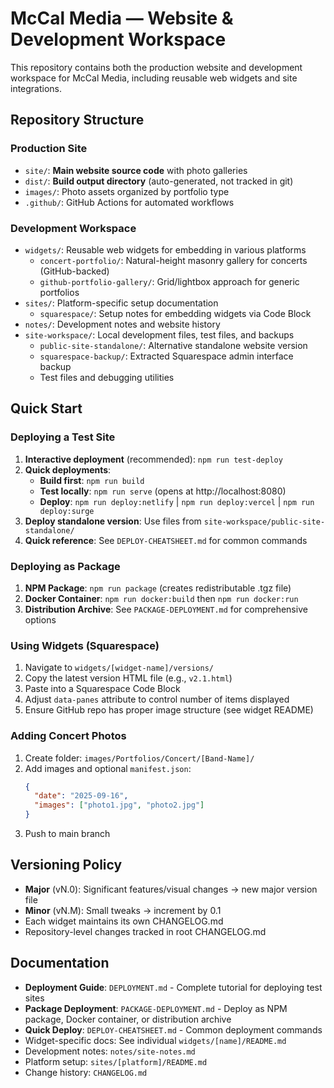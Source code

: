 # McCal Media — Website & Development Workspace

This repository contains both the production website and development workspace for McCal Media, including reusable web widgets and site integrations.

## Repository Structure

### Production Site
- `site/`: **Main website source code** with photo galleries
- `dist/`: **Build output directory** (auto-generated, not tracked in git)
- `images/`: Photo assets organized by portfolio type
- `.github/`: GitHub Actions for automated workflows

### Development Workspace
- `widgets/`: Reusable web widgets for embedding in various platforms
  - `concert-portfolio/`: Natural-height masonry gallery for concerts (GitHub-backed)
  - `github-portfolio-gallery/`: Grid/lightbox approach for generic portfolios
- `sites/`: Platform-specific setup documentation
  - `squarespace/`: Setup notes for embedding widgets via Code Block
- `notes/`: Development notes and website history
- `site-workspace/`: Local development files, test files, and backups
  - `public-site-standalone/`: Alternative standalone website version
  - `squarespace-backup/`: Extracted Squarespace admin interface backup
  - Test files and debugging utilities

## Quick Start

### Deploying a Test Site
1. **Interactive deployment** (recommended): `npm run test-deploy`
2. **Quick deployments**:
   - **Build first**: `npm run build`
   - **Test locally**: `npm run serve` (opens at http://localhost:8080)
   - **Deploy**: `npm run deploy:netlify` | `npm run deploy:vercel` | `npm run deploy:surge`
3. **Deploy standalone version**: Use files from `site-workspace/public-site-standalone/`
4. **Quick reference**: See `DEPLOY-CHEATSHEET.md` for common commands

### Deploying as Package
1. **NPM Package**: `npm run package` (creates redistributable .tgz file)
2. **Docker Container**: `npm run docker:build` then `npm run docker:run`
3. **Distribution Archive**: See `PACKAGE-DEPLOYMENT.md` for comprehensive options

### Using Widgets (Squarespace)
1. Navigate to `widgets/[widget-name]/versions/`
2. Copy the latest version HTML file (e.g., `v2.1.html`)
3. Paste into a Squarespace Code Block
4. Adjust `data-panes` attribute to control number of items displayed
5. Ensure GitHub repo has proper image structure (see widget README)

### Adding Concert Photos
1. Create folder: `images/Portfolios/Concert/[Band-Name]/`
2. Add images and optional `manifest.json`:
   ```json
   {
     "date": "2025-09-16",
     "images": ["photo1.jpg", "photo2.jpg"]
   }
   ```
3. Push to main branch

## Versioning Policy
- **Major** (vN.0): Significant features/visual changes → new major version file
- **Minor** (vN.M): Small tweaks → increment by 0.1
- Each widget maintains its own CHANGELOG.md
- Repository-level changes tracked in root CHANGELOG.md

## Documentation
- **Deployment Guide**: `DEPLOYMENT.md` - Complete tutorial for deploying test sites
- **Package Deployment**: `PACKAGE-DEPLOYMENT.md` - Deploy as NPM package, Docker container, or distribution archive
- **Quick Deploy**: `DEPLOY-CHEATSHEET.md` - Common deployment commands
- Widget-specific docs: See individual `widgets/[name]/README.md`
- Development notes: `notes/site-notes.md`
- Platform setup: `sites/[platform]/README.md`
- Change history: `CHANGELOG.md`
